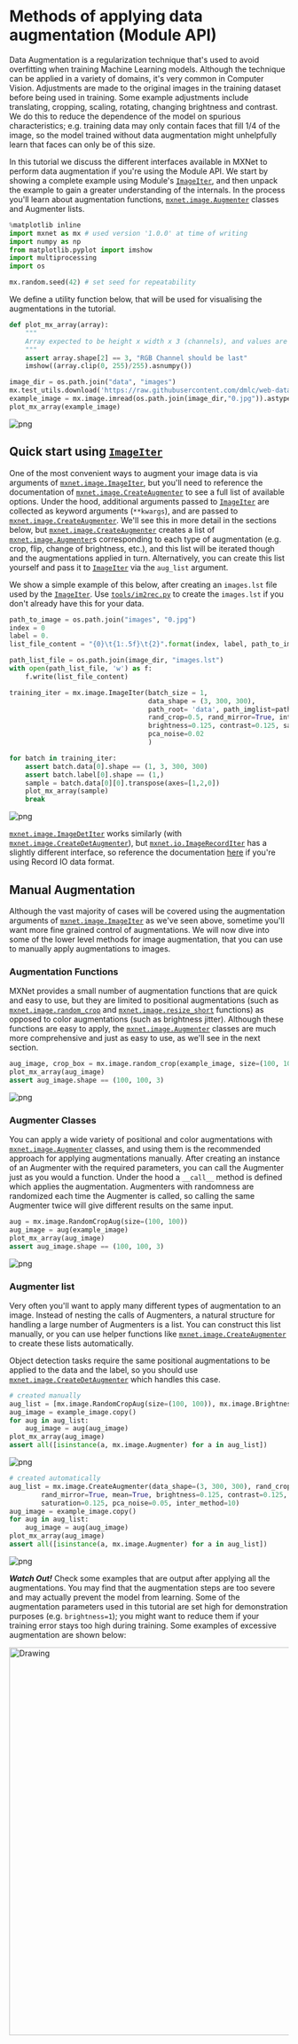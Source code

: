 <!--- Licensed to the Apache Software Foundation (ASF) under one -->
<!--- or more contributor license agreements.  See the NOTICE file -->
<!--- distributed with this work for additional information -->
<!--- regarding copyright ownership.  The ASF licenses this file -->
<!--- to you under the Apache License, Version 2.0 (the -->
<!--- "License"); you may not use this file except in compliance -->
<!--- with the License.  You may obtain a copy of the License at -->

<!---   http://www.apache.org/licenses/LICENSE-2.0 -->

<!--- Unless required by applicable law or agreed to in writing, -->
<!--- software distributed under the License is distributed on an -->
<!--- "AS IS" BASIS, WITHOUT WARRANTIES OR CONDITIONS OF ANY -->
<!--- KIND, either express or implied.  See the License for the -->
<!--- specific language governing permissions and limitations -->
<!--- under the License. -->

# Methods of applying data augmentation (Module API)

Data Augmentation is a regularization technique that's used to avoid overfitting when training Machine Learning models. Although the technique can be applied in a variety of domains, it's very common in Computer Vision. Adjustments are made to the original images in the training dataset before being used in training. Some example adjustments include translating, cropping, scaling, rotating, changing brightness and contrast. We do this to reduce the dependence of the model on spurious characteristics; e.g. training data may only contain faces that fill 1/4 of the image, so the model trained without data augmentation might unhelpfully learn that faces can only be of this size.

In this tutorial we discuss the different interfaces available in MXNet to perform data augmentation if you're using the Module API. We start by showing a complete example using Module's [`ImageIter`](https://mxnet.incubator.apache.org/api/python/image/image.html?highlight=imageiter#mxnet.image.ImageIter), and then unpack the example to gain a greater understanding of the internals. In the process you'll learn about augmentation functions, [`mxnet.image.Augmenter`](https://mxnet.incubator.apache.org/api/python/image/image.html?highlight=augmen#mxnet.image.Augmenter) classes and Augmenter lists.


```python
%matplotlib inline
import mxnet as mx # used version '1.0.0' at time of writing
import numpy as np
from matplotlib.pyplot import imshow
import multiprocessing
import os

mx.random.seed(42) # set seed for repeatability
```

We define a utility function below, that will be used for visualising the augmentations in the tutorial.


```python
def plot_mx_array(array):
    """
    Array expected to be height x width x 3 (channels), and values are floats between 0 and 255.
    """
    assert array.shape[2] == 3, "RGB Channel should be last"
    imshow((array.clip(0, 255)/255).asnumpy())
```

```python
image_dir = os.path.join("data", "images")
mx.test_utils.download('https://raw.githubusercontent.com/dmlc/web-data/master/mxnet/doc/tutorials/data_aug/inputs/0.jpg', dirname=image_dir)
example_image = mx.image.imread(os.path.join(image_dir,"0.jpg")).astype("float32")
plot_mx_array(example_image)
```


![png](https://raw.githubusercontent.com/dmlc/web-data/master/mxnet/doc/tutorials/data_aug/outputs/use/output_5_0.png)<!--notebook-skip-line-->


## Quick start using [`ImageIter`](https://mxnet.incubator.apache.org/api/python/image/image.html?highlight=imageiter#mxnet.image.ImageIter)

One of the most convenient ways to augment your image data is via arguments of [`mxnet.image.ImageIter`](https://mxnet.incubator.apache.org/api/python/image/image.html?highlight=imageiter#mxnet.image.ImageIter), but you'll need to reference the documentation of [`mxnet.image.CreateAugmenter`](https://mxnet.incubator.apache.org/api/python/image/image.html?highlight=createaugmenter#mxnet.image.CreateAugmenter) to see a full list of available options. Under the hood, additional arguments passed to [`ImageIter`](https://mxnet.incubator.apache.org/api/python/image/image.html?highlight=imageiter#mxnet.image.ImageIter) are collected as keyword arguments (`**kwargs`), and are passed to [`mxnet.image.CreateAugmenter`](https://mxnet.incubator.apache.org/api/python/image/image.html?highlight=createaugmenter#mxnet.image.CreateAugmenter). We'll see this in more detail in the sections below, but [`mxnet.image.CreateAugmenter`](https://mxnet.incubator.apache.org/api/python/image/image.html?highlight=createaugmenter#mxnet.image.CreateAugmenter) creates a list of  [`mxnet.image.Augmenter`](https://mxnet.incubator.apache.org/api/python/image/image.html?highlight=augmen#mxnet.image.Augmenter)s corresponding to each type of augmentation (e.g. crop, flip, change of brightness, etc.), and this list will be iterated though and the augmentations applied in turn. Alternatively, you can create this list yourself and pass it to [`ImageIter`](https://mxnet.incubator.apache.org/api/python/image/image.html?highlight=imageiter#mxnet.image.ImageIter) via the `aug_list` argument.


We show a simple example of this below, after creating an `images.lst` file used by the [`ImageIter`](https://mxnet.incubator.apache.org/api/python/image/image.html?highlight=imageiter#mxnet.image.ImageIter). Use [`tools/im2rec.py`](https://github.com/apache/incubator-mxnet/blob/master/tools/im2rec.py) to create the `images.lst` if you don't already have this for your data.

```python
path_to_image = os.path.join("images", "0.jpg")
index = 0
label = 0.
list_file_content = "{0}\t{1:.5f}\t{2}".format(index, label, path_to_image)

path_list_file = os.path.join(image_dir, "images.lst")
with open(path_list_file, 'w') as f:
    f.write(list_file_content)

```

```python
training_iter = mx.image.ImageIter(batch_size = 1,
                                   data_shape = (3, 300, 300),
                                   path_root= 'data', path_imglist=path_list_file,
                                   rand_crop=0.5, rand_mirror=True, inter_method=10,
                                   brightness=0.125, contrast=0.125, saturation=0.125,
                                   pca_noise=0.02
                                   )
```


```python
for batch in training_iter:
    assert batch.data[0].shape == (1, 3, 300, 300)
    assert batch.label[0].shape == (1,)
    sample = batch.data[0][0].transpose(axes=[1,2,0])
    plot_mx_array(sample)
    break
```


![png](https://raw.githubusercontent.com/dmlc/web-data/master/mxnet/doc/tutorials/data_aug/outputs/use/output_28_1.png)<!--notebook-skip-line-->

[`mxnet.image.ImageDetIter`](https://mxnet.incubator.apache.org/api/python/image/image.html?highlight=imagedetiter#mxnet.image.ImageDetIter) works similarly (with [`mxnet.image.CreateDetAugmenter`](https://mxnet.incubator.apache.org/api/python/image/image.html?highlight=createdetaugmenter#mxnet.image.CreateDetAugmenter)), but [`mxnet.io.ImageRecordIter`](https://mxnet.incubator.apache.org/api/python/io/io.html?highlight=imagerecorditer#mxnet.io.ImageRecordIter) has a slightly different interface, so reference the documentation [here](https://mxnet.incubator.apache.org/api/python/io/io.html?highlight=imagerecorditer#mxnet.io.ImageRecordIter) if you're using Record IO data format.

## Manual Augmentation

Although the vast majority of cases will be covered using the augmentation arguments of [`mxnet.image.ImageIter`](https://mxnet.incubator.apache.org/api/python/image/image.html?highlight=imageiter#mxnet.image.ImageIter) as we've seen above, sometime you'll want more fine grained control of augmentations. We will now dive into some of the lower level methods for image augmentation, that you can use to manually apply augmentations to images.

### Augmentation Functions

MXNet provides a small number of augmentation functions that are quick and easy to use, but they are limited to positional augmentations (such as [`mxnet.image.random_crop`](https://mxnet.incubator.apache.org/api/python/image/image.html?highlight=random_crop#mxnet.image.random_crop) and [`mxnet.image.resize_short`](https://mxnet.incubator.apache.org/api/python/image/image.html?highlight=random_crop#mxnet.image.resize_short) functions) as opposed to color augmentations (such as brightness jitter). Although these functions are easy to apply, the [`mxnet.image.Augmenter`](https://mxnet.incubator.apache.org/api/python/image/image.html?highlight=augmen#mxnet.image.Augmenter) classes are much more comprehensive and just as easy to use, as we'll see in the next section.


```python
aug_image, crop_box = mx.image.random_crop(example_image, size=(100, 100))
plot_mx_array(aug_image)
assert aug_image.shape == (100, 100, 3)
```


![png](https://raw.githubusercontent.com/dmlc/web-data/master/mxnet/doc/tutorials/data_aug/outputs/use/output_16_0.png)<!--notebook-skip-line-->


### Augmenter Classes

You can apply a wide variety of positional and color augmentations with [`mxnet.image.Augmenter`](https://mxnet.incubator.apache.org/api/python/image/image.html?highlight=augmen#mxnet.image.Augmenter) classes, and using them is the recommended approach for applying augmentations manually. After creating an instance of an Augmenter with the required parameters, you can call the Augmenter just as you would a function. Under the hood a `__call__` method is defined which applies the augmentation. Augmenters with randomness are randomized each time the Augmenter is called, so calling the same Augmenter twice will give different results on the same input.


```python
aug = mx.image.RandomCropAug(size=(100, 100))
aug_image = aug(example_image)
plot_mx_array(aug_image)
assert aug_image.shape == (100, 100, 3)
```


![png](https://raw.githubusercontent.com/dmlc/web-data/master/mxnet/doc/tutorials/data_aug/outputs/use/output_19_0.png)<!--notebook-skip-line-->


### Augmenter list

Very often you'll want to apply many different types of augmentation to an image. Instead of nesting the calls of Augmenters, a natural structure for handling a large number of Augmenters is a list. You can construct this list manually, or you can use helper functions like [`mxnet.image.CreateAugmenter`](https://mxnet.incubator.apache.org/api/python/image/image.html?highlight=createaugmenter#mxnet.image.CreateAugmenter) to create these lists automatically.

Object detection tasks require the same positional augmentations to be applied to the data and the label, so you should use [`mxnet.image.CreateDetAugmenter`](https://mxnet.incubator.apache.org/api/python/image/image.html?highlight=createdetaugmenter#mxnet.image.CreateDetAugmenter) which handles this case.


```python
# created manually
aug_list = [mx.image.RandomCropAug(size=(100, 100)), mx.image.BrightnessJitterAug(brightness=1)]
aug_image = example_image.copy()
for aug in aug_list:
    aug_image = aug(aug_image)
plot_mx_array(aug_image)
assert all([isinstance(a, mx.image.Augmenter) for a in aug_list])
```


![png](https://raw.githubusercontent.com/dmlc/web-data/master/mxnet/doc/tutorials/data_aug/outputs/use/output_22_1.png)<!--notebook-skip-line-->



```python
# created automatically
aug_list = mx.image.CreateAugmenter(data_shape=(3, 300, 300), rand_crop=0.5,
        rand_mirror=True, mean=True, brightness=0.125, contrast=0.125,
        saturation=0.125, pca_noise=0.05, inter_method=10)
aug_image = example_image.copy()
for aug in aug_list:
    aug_image = aug(aug_image)
plot_mx_array(aug_image)
assert all([isinstance(a, mx.image.Augmenter) for a in aug_list])
```


![png](https://raw.githubusercontent.com/dmlc/web-data/master/mxnet/doc/tutorials/data_aug/outputs/use/output_23_1.png)<!--notebook-skip-line-->


__*Watch Out!*__ Check some examples that are output after applying all the augmentations. You may find that the augmentation steps are too severe and may actually prevent the model from learning. Some of the augmentation parameters used in this tutorial are set high for demonstration purposes (e.g. `brightness=1`); you might want to reduce them if your training error stays too high during training. Some examples of excessive augmentation are shown below:

<img src="https://raw.githubusercontent.com/dmlc/web-data/master/mxnet/doc/tutorials/data_aug/outputs/use//severe_aug.png" alt="Drawing" style="width: 700px;"/>

<!-- INSERT SOURCE DOWNLOAD BUTTONS -->